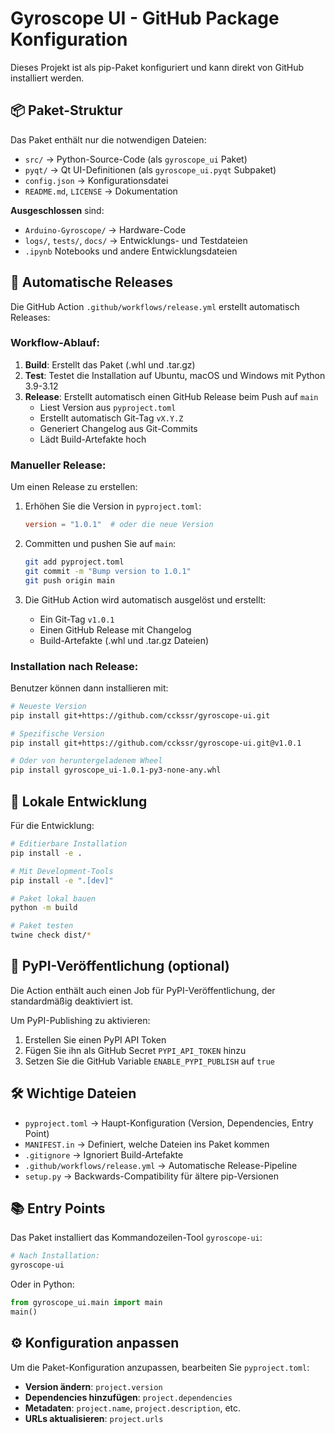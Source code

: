 # Gyroscope UI - GitHub Package Konfiguration

Dieses Projekt ist als pip-Paket konfiguriert und kann direkt von GitHub installiert werden.

## 📦 Paket-Struktur

Das Paket enthält nur die notwendigen Dateien:

- `src/` → Python-Source-Code (als `gyroscope_ui` Paket)
- `pyqt/` → Qt UI-Definitionen (als `gyroscope_ui.pyqt` Subpaket)
- `config.json` → Konfigurationsdatei
- `README.md`, `LICENSE` → Dokumentation

**Ausgeschlossen** sind:

- `Arduino-Gyroscope/` → Hardware-Code
- `logs/`, `tests/`, `docs/` → Entwicklungs- und Testdateien
- `.ipynb` Notebooks und andere Entwicklungsdateien

## 🚀 Automatische Releases

Die GitHub Action `.github/workflows/release.yml` erstellt automatisch Releases:

### Workflow-Ablauf:

1. **Build**: Erstellt das Paket (.whl und .tar.gz)
2. **Test**: Testet die Installation auf Ubuntu, macOS und Windows mit Python 3.9-3.12
3. **Release**: Erstellt automatisch einen GitHub Release beim Push auf `main`
   - Liest Version aus `pyproject.toml`
   - Erstellt automatisch Git-Tag `vX.Y.Z`
   - Generiert Changelog aus Git-Commits
   - Lädt Build-Artefakte hoch

### Manueller Release:

Um einen Release zu erstellen:

1. Erhöhen Sie die Version in `pyproject.toml`:

   ```toml
   version = "1.0.1"  # oder die neue Version
   ```

2. Committen und pushen Sie auf `main`:

   ```bash
   git add pyproject.toml
   git commit -m "Bump version to 1.0.1"
   git push origin main
   ```

3. Die GitHub Action wird automatisch ausgelöst und erstellt:
   - Ein Git-Tag `v1.0.1`
   - Einen GitHub Release mit Changelog
   - Build-Artefakte (.whl und .tar.gz Dateien)

### Installation nach Release:

Benutzer können dann installieren mit:

```bash
# Neueste Version
pip install git+https://github.com/cckssr/gyroscope-ui.git

# Spezifische Version
pip install git+https://github.com/cckssr/gyroscope-ui.git@v1.0.1

# Oder von heruntergeladenem Wheel
pip install gyroscope_ui-1.0.1-py3-none-any.whl
```

## 🔧 Lokale Entwicklung

Für die Entwicklung:

```bash
# Editierbare Installation
pip install -e .

# Mit Development-Tools
pip install -e ".[dev]"

# Paket lokal bauen
python -m build

# Paket testen
twine check dist/*
```

## 📝 PyPI-Veröffentlichung (optional)

Die Action enthält auch einen Job für PyPI-Veröffentlichung, der standardmäßig deaktiviert ist.

Um PyPI-Publishing zu aktivieren:

1. Erstellen Sie einen PyPI API Token
2. Fügen Sie ihn als GitHub Secret `PYPI_API_TOKEN` hinzu
3. Setzen Sie die GitHub Variable `ENABLE_PYPI_PUBLISH` auf `true`

## 🛠️ Wichtige Dateien

- `pyproject.toml` → Haupt-Konfiguration (Version, Dependencies, Entry Point)
- `MANIFEST.in` → Definiert, welche Dateien ins Paket kommen
- `.gitignore` → Ignoriert Build-Artefakte
- `.github/workflows/release.yml` → Automatische Release-Pipeline
- `setup.py` → Backwards-Compatibility für ältere pip-Versionen

## 📚 Entry Points

Das Paket installiert das Kommandozeilen-Tool `gyroscope-ui`:

```bash
# Nach Installation:
gyroscope-ui
```

Oder in Python:

```python
from gyroscope_ui.main import main
main()
```

## ⚙️ Konfiguration anpassen

Um die Paket-Konfiguration anzupassen, bearbeiten Sie `pyproject.toml`:

- **Version ändern**: `project.version`
- **Dependencies hinzufügen**: `project.dependencies`
- **Metadaten**: `project.name`, `project.description`, etc.
- **URLs aktualisieren**: `project.urls`
